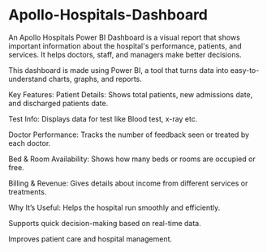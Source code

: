 # Apollo-Hospitals-Dashboard
An Apollo Hospitals Power BI Dashboard is a visual report that shows important information about the hospital's performance, patients, and services. It helps doctors, staff, and managers make better decisions.

This dashboard is made using Power BI, a tool that turns data into easy-to-understand charts, graphs, and reports.

Key Features:
Patient Details: Shows total patients, new admissions date, and discharged patients date.

Test Info: Displays data for test like Blood test, x-ray etc.

Doctor Performance: Tracks the number of feedback seen or treated by each doctor.

Bed & Room Availability: Shows how many beds or rooms are occupied or free.

Billing & Revenue: Gives details about income from different services or treatments.

Why It’s Useful:
Helps the hospital run smoothly and efficiently.

Supports quick decision-making based on real-time data.

Improves patient care and hospital management.
